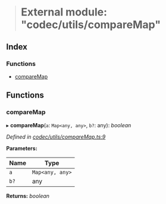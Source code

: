 > # External module: "codec/utils/compareMap"

## Index

### Functions

* [compareMap](_codec_utils_comparemap_.md#comparemap)

## Functions

###  compareMap

▸ **compareMap**(`a`: `Map<any, any>`, `b?`: any): *boolean*

*Defined in [codec/utils/compareMap.ts:9](https://github.com/polkadot-js/api/blob/f9a3f3e/packages/types/src/codec/utils/compareMap.ts#L9)*

**Parameters:**

Name | Type |
------ | ------ |
`a` | `Map<any, any>` |
`b?` | any |

**Returns:** *boolean*